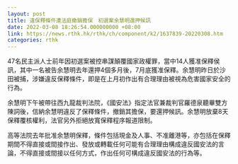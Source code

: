 ```yaml
---
layout: post
title: 違保釋條件遭法庭撤銷擔保　初選案余慧明還押候訊
date: 2022-03-08 18:26:54.000000000 +08:00
link: https://news.rthk.hk/rthk/ch/component/k2/1637839-20220308.htm
categories: rthk
---
```


47名民主派人士前年因初選案被控串謀顛覆國家政權罪，當中14人獲准保釋侯訊，其中一名被告余慧明去年還押4個多月後，7月底獲准保釋。余慧明昨日於沙田被捕，涉嫌違反保釋條件，即是在上月初作出有合理理由被視為危害國家安全的行為。

余慧明下午被帶往西九龍裁判法院，《國安法》指定法官兼裁判官羅德泉聽畢雙方陳詞後，信納余慧明違反了保釋條件，撤銷其擔保，要還押候訊。余慧明放棄8天保釋覆核權利，法官另外拒絕放寬保釋程序報道限制。

高等法院去年批准余慧明保釋，條件包括現金及人事、不准離港等，亦包括在保釋期間不得直接或間接作出、發放或轉載任何可能有合理理由構成違反國安法的言論，不得直接或間接以任何方式，作出任何可構成違反國安法的行為等。
